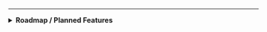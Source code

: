 <!-- markdownlint-disable first-line-h1 no-inline-html -->
---

<details>
<summary><strong>Roadmap / Planned Features</strong></summary> 

The following are on the roadmap but not yet implemented:

- `grep`: Search for strings in secrets
- `find`: Search for strings in secret pathnames
- `export`: Export secret, group, or store to JSON
- `import`: Import secrets.
- `serve`: Serve secrets over a REST API.

</details>
